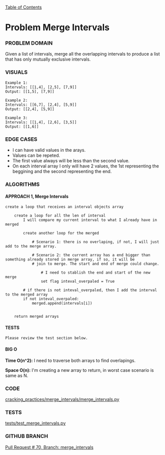 [Table of Contents](../../README.md)

# Problem Merge Intervals

### PROBLEM DOMAIN
Given a list of intervals, merge all the overlapping intervals to produce a list that has only mutually exclusive intervals.

### VISUALS

```
Example 1:
Intervals: [[1,4], [2,5], [7,9]]
Output: [[1,5], [7,9]]

Example 2:
Intervals: [[6,7], [2,4], [5,9]]
Output: [[2,4], [5,9]]

Example 3:
Intervals: [[1,4], [2,6], [3,5]]
Output: [[1,6]]
```

### EDGE CASES

- I can have valid values in the arays.
- Values can be repeted.
- The first value always will be less than the second value.
- On each interval array I only will have 2 values, the 1st representing the beggining and the second representing the end.

### ALGORITHMS

#### APPROACH 1, Merge Intervals

```
create a loop that receives an interval objects array

    create a loop for all the len of interval
        I will compare my current interval to what I already have in merged

        create another loop for the merged

            # Scenario 1: there is no overlaping, if not, I will just add to the merge array.

            # Scenario 2: the current array has a end bigger than something already stored in merge array, if so, it will be
            # join to merge. The start and end of merge could change.

                # I need to stablish the end and start of the new merge
                set flag inteval_overpaled = True

        # if there is not inteval_overpaled, then I add the interval to the merged array
        if not inteval_overpaled:
            merged.append(intervals[i])


    return merged arrays

```

#### TESTS

```
Please review the test section below.
```

#### BIG O

**Time O(n^2):** I need to traverse both arrays to find overlapings.

**Space O(n):** I'm creating a new array to return, in worst case scenario is same as N.

### CODE

[cracking_practices/merge_intervals/merge_intervals.py](merge_intervals.py)

### TESTS

[tests/test_merge_intervals.py](../../tests/test_merge_intervals.py)

### GITHUB BRANCH

[Pull Request # 70, Branch: merge_intervals](https://github.com/ilealm/cracking-practices/pull/70)
